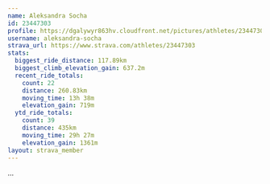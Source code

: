 ```yaml
---
name: Aleksandra Socha
id: 23447303
profile: https://dgalywyr863hv.cloudfront.net/pictures/athletes/23447303/14745546/4/large.jpg
username: aleksandra-socha
strava_url: https://www.strava.com/athletes/23447303
stats:
  biggest_ride_distance: 117.89km
  biggest_climb_elevation_gain: 637.2m
  recent_ride_totals:
    count: 22
    distance: 260.83km
    moving_time: 13h 38m
    elevation_gain: 719m
  ytd_ride_totals:
    count: 39
    distance: 435km
    moving_time: 29h 27m
    elevation_gain: 1361m
layout: strava_member
--- 
```

...
